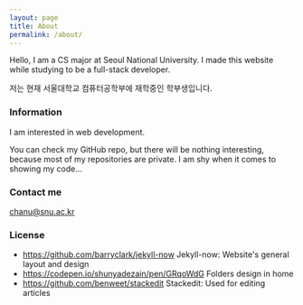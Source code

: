 ```yaml
---
layout: page
title: About
permalink: /about/
---
```


Hello, I am a CS major at Seoul National University. I made this website while studying to be a full-stack developer.

저는 현재 서울대학교 컴퓨터공학부에 재학중인 학부생입니다.

### Information

I am interested in web development.

You can check my GitHub repo, but there will be nothing interesting, because most of my repositories are private. I am shy when it comes to showing my code...

### Contact me

[chanu@snu.ac.kr](mailto:chanu@snu.ac.kr)

### License
* https://github.com/barryclark/jekyll-now
Jekyll-now: Website's general layout and design
* https://codepen.io/shunyadezain/pen/GRqoWdG
Folders design in home
* https://github.com/benweet/stackedit
Stackedit: Used for editing articles
<!--stackedit_data:
eyJoaXN0b3J5IjpbMTMwMzAzNzE2MSwxNTIyNzkxMDk3LDE1MD
Y2NDczMzJdfQ==
-->